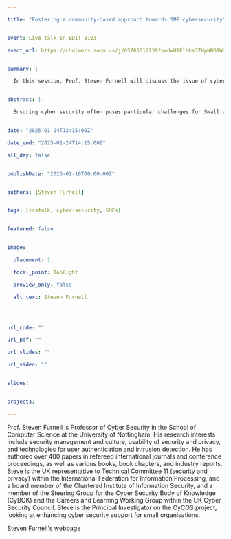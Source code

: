 ```yaml
---

title: "Fostering a community-based approach towards SME cybersecurity"


event: Live talk in EDIT 8103

event_url: https://chalmers.zoom.us/j/65786317139?pwd=U1FlMks3THpNNG1WaFRJNkJxQXdBQT09


summary: |-

  In this session, Prof. Steven Furnell will discuss the issue of cyber security for SMEs, drawing upon key findings from the work to date from both the SME and provider perspectives.  He will also outline the plans for the proposed Communities of Support approach.


abstract: |-

  Ensuring cyber security often poses particular challenges for Small and Medium-sized Enterprises (SMEs), with constraints in terms of time, skills and resources leading to difficulties in understanding the issues and following good practice.  The Cyber Security Communities of Support (CyCOS) project has been further investigating the challenges, with data collected from both SMEs and support providers. The project aims to trial a new community-based approach to support, offering a further channel through which to socialise and demystify cyber security for the SME audience, based upon collaboration between organisations in the same region, sector or supply chain.  In this session, Prof. Steven Furnell will discuss the issue of cyber security for SMEs, drawing upon key findings from the work to date from both the SME and provider perspectives.  He will also outline the plans for the proposed Communities of Support approach.


date: "2025-01-24T13:15:00Z"

date_end: "2025-01-24T14:15:00Z"

all_day: false


publishDate: "2023-01-16T00:00:00Z"


authors: [Steven Furnell]


tags: [csstalk, cyber-security, SMEs]


featured: false


image:

  placement: 1

  focal_point: TopRight

  preview_only: false

  alt_text: Steven Furnell




url_code: ""

url_pdf: ""

url_slides: ""

url_video: ""


slides:


projects:

---
```




Prof. Steven Furnell is Professor of Cyber Security in the School of Computer Science at the University of Nottingham. His research interests include security management and culture, usability of security and privacy, and technologies for user authentication and intrusion detection.  He has authored over 400 papers in refereed international journals and conference proceedings, as well as various books, book chapters, and industry reports.  Steve is the UK representative to Technical Committee 11 (security and privacy) within the International Federation for Information Processing, and a board member of the Chartered Institute of Information Security, and a member of the Steering Group for the Cyber Security Body of Knowledge (CyBOK) and the Careers and Learning Working Group within the UK Cyber Security Council.  Steve is the Principal Investigator on the CyCOS project, looking at enhancing cyber security support for small organisations.


[Steven Furnell's webpage](https://www.nottingham.ac.uk/computerscience/people/steven.furnell) 

